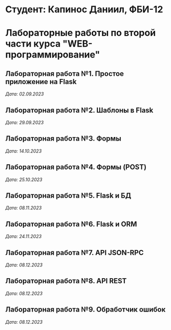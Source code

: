 # Студент: Капинос Даниил, ФБИ-12

# Лабораторные работы по второй части курса "WEB-программирование"

## Лабораторная работа №1. Простое приложение на Flask

*Дата: 02.09.2023*

## Лабораторная работа №2. Шаблоны в Flask

*Дата: 29.09.2023*

## Лабораторная работа №3. Формы

*Дата: 14.10.2023*

## Лабораторная работа №4. Формы (POST)

*Дата: 25.10.2023*

## Лабораторная работа №5. Flask и БД

*Дата: 08.11.2023*

## Лабораторная работа №6. Flask и ORM

*Дата: 24.11.2023*

## Лабораторная работа №7. API JSON-RPC

*Дата: 08.12.2023*

## Лабораторная работа №8. API REST

*Дата: 08.12.2023*

## Лабораторная работа №9. Обработчик ошибок

*Дата: 08.12.2023*